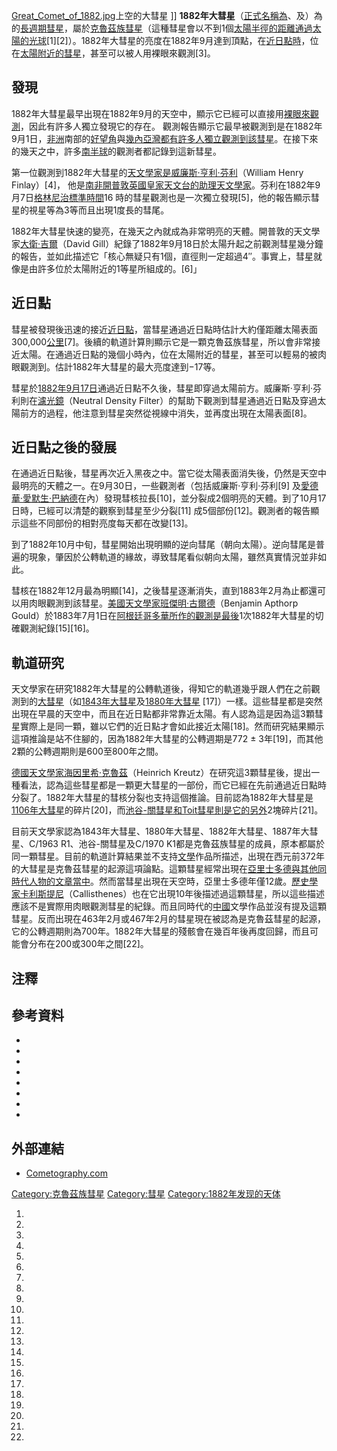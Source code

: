 [Great_Comet_of_1882.jpg](https://zh.wikipedia.org/wiki/File:Great_Comet_of_1882.jpg "fig:Great_Comet_of_1882.jpg")上空的大彗星 \]\] **1882年大彗星**（[正式名稱為](../Page/天體命名.md "wikilink")、及）為的[長週期彗星](https://zh.wikipedia.org/wiki/長週期彗星 "wikilink")，屬於[克魯茲族彗星](../Page/克魯茲族彗星.md "wikilink")（這種彗星會以不到1個[太陽半徑的距離通過](https://zh.wikipedia.org/wiki/太陽半徑 "wikilink")[太陽的](https://zh.wikipedia.org/wiki/太陽 "wikilink")[光球](../Page/光球.md "wikilink")\[1\]\[2\]）。1882年大彗星的亮度在1882年9月達到頂點，在[近日點時](https://zh.wikipedia.org/wiki/近日點 "wikilink")，位在[太陽附近的彗星](https://zh.wikipedia.org/wiki/太陽 "wikilink")，甚至可以被人用裸眼來觀測\[3\]。

## 發現

1882年大彗星最早出現在1882年9月的天空中，顯示它已經可以直接用[裸眼來觀測](https://zh.wikipedia.org/wiki/裸眼 "wikilink")，因此有許多人獨立發現它的存在。 觀測報告顯示它最早被觀測到是在1882年9月1日，[非洲](../Page/非洲.md "wikilink")南部的[好望角](../Page/好望角.md "wikilink")與[幾內亞灣都有許多人獨立觀測到該彗星](https://zh.wikipedia.org/wiki/幾內亞灣 "wikilink")。在接下來的幾天之中，許多[南半球](../Page/南半球.md "wikilink")的觀測者都記錄到這新彗星。

第一位觀測到1882年大彗星的[天文學家是](https://zh.wikipedia.org/wiki/天文學家 "wikilink")[威廉斯·亨利·芬利](https://zh.wikipedia.org/wiki/威廉斯·亨利·芬利 "wikilink")（William Henry Finlay）\[4\]， 他是[南非](https://zh.wikipedia.org/wiki/南非 "wikilink")[開普敦](../Page/開普敦.md "wikilink")[英國皇家天文台的助理天文學家](https://zh.wikipedia.org/wiki/英國皇家天文台 "wikilink")。芬利在1882年9月7日[格林尼治標準時間](../Page/格林尼治標準時間.md "wikilink")16 時的彗星觀測也是一次獨立發現\[5\]，他的報告顯示彗星的視星等為3等而且出現1度長的彗尾。

1882年大彗星快速的變亮，在幾天之內就成為非常明亮的天體。開普敦的天文學家[大衛·吉爾](https://zh.wikipedia.org/wiki/大衛·吉爾 "wikilink")（David Gill）紀錄了1882年9月18日於太陽升起之前觀測彗星幾分鐘的報告，並如此描述它「核心無疑只有1個，直徑則一定超過4″。事實上，彗星就像是由許多位於太陽附近的1等星所組成的。\[6\]」

## 近日點

彗星被發現後迅速的接近[近日點](https://zh.wikipedia.org/wiki/近日點 "wikilink")，當彗星通過近日點時估計大約僅距離太陽表面300,000[公里](../Page/公里.md "wikilink")\[7\]。後續的軌道計算則顯示它是一顆克魯茲族彗星，所以會非常接近太陽。在通過近日點的幾個小時內，位在太陽附近的彗星，甚至可以輕易的被肉眼觀測到。估計1882年大彗星的最大亮度達到−17等。

彗星於[1882年](../Page/1882年.md "wikilink")[9月17日](../Page/9月17日.md "wikilink")通過近日點不久後，彗星即穿過太陽前方。威廉斯·亨利·芬利則在[濾光鏡](https://zh.wikipedia.org/wiki/濾光鏡 "wikilink")（Neutral Density Filter）的幫助下觀測到彗星通過近日點及穿過太陽前方的過程，他注意到彗星突然從視線中消失，並再度出現在太陽表面\[8\]。

## 近日點之後的發展

在通過近日點後，彗星再次近入黑夜之中。當它從太陽表面消失後，仍然是天空中最明亮的天體之一。在9月30日，一些觀測者（包括威廉斯·亨利·芬利\[9\] 及[愛德華·愛默生·巴納德](../Page/愛德華·愛默生·巴納德.md "wikilink")在內）發現彗核拉長\[10\]，並分裂成2個明亮的天體。到了10月17日時，已經可以清楚的觀察到彗星至少分裂\[11\] 成5個部份\[12\]。觀測者的報告顯示這些不同部份的相對亮度每天都在改變\[13\]。

到了1882年10月中旬，彗星開始出現明顯的逆向彗尾（朝向太陽）。逆向彗尾是普遍的現象，肇因於公轉軌道的緣故，導致彗尾看似朝向太陽，雖然真實情況並非如此。

彗核在1882年12月最為明顯\[14\]，之後彗星逐漸消失，直到1883年2月為止都還可以用肉眼觀測到該彗星。[美國天文學家](https://zh.wikipedia.org/wiki/美國 "wikilink")[班傑明·古爾德](https://zh.wikipedia.org/wiki/班傑明·古爾德 "wikilink")（Benjamin Apthorp Gould）於1883年7月1日在[阿根廷](../Page/阿根廷.md "wikilink")[哥多華所作的觀測是最後](https://zh.wikipedia.org/wiki/哥多華 "wikilink")1次1882年大彗星的切確觀測紀錄\[15\]\[16\]。

## 軌道研究

天文學家在研究1882年大彗星的公轉軌道後，得知它的軌道幾乎跟人們在之前觀測到的[大彗星](../Page/大彗星.md "wikilink")（如[1843年大彗星](../Page/1843年大彗星.md "wikilink")及[1880年大彗星](https://zh.wikipedia.org/wiki/1880年大彗星 "wikilink") \[17\]）一樣。這些彗星都是突然出現在早晨的天空中，而且在近日點都非常靠近太陽。有人認為這是因為這3顆彗星實際上是同一顆，雖以它們的近日點才會如此接近太陽\[18\]。然而研究結果顯示這項推論是站不住腳的，因為1882年大彗星的公轉週期是772 ± 3年\[19\]，而其他2顆的公轉週期則是600至800年之間。

[德國天文學家](https://zh.wikipedia.org/wiki/德國 "wikilink")[海因里希·克魯茲](https://zh.wikipedia.org/wiki/海因里希·克魯茲 "wikilink")（Heinrich Kreutz）在研究這3顆彗星後，提出一種看法，認為這些彗星都是一顆更大彗星的一部份，而它已經在先前通過近日點時分裂了。1882年大彗星的彗核分裂也支持這個推論。目前認為1882年大彗星是[1106年大彗星](../Page/1106年大彗星.md "wikilink")的碎片\[20\]，而[池谷-關彗星和Toit彗星則是它的另外](https://zh.wikipedia.org/wiki/池谷-關彗星 "wikilink")2塊碎片\[21\]。

目前天文學家認為1843年大彗星、1880年大彗星、1882年大彗星、1887年大彗星、C/1963 R1、池谷-關彗星及C/1970 K1都是克魯茲族彗星的成員，原本都屬於同一顆彗星。目前的軌道計算結果並不支持[文學](../Page/文學.md "wikilink")作品所描述，出現在西元前372年的大彗星是克魯茲彗星的起源這項論點。這顆彗星經常出現在[亞里士多德與其他同時代人物的文章當中](https://zh.wikipedia.org/wiki/亞里士多德 "wikilink")。然而當彗星出現在天空時，亞里士多德年僅12歲。[歷史學家](https://zh.wikipedia.org/wiki/歷史學家 "wikilink")[卡利斯提尼](../Page/卡利斯提尼.md "wikilink")（Callisthenes）也在它出現10年後描述過這顆彗星，所以這些描述應該不是實際用肉眼觀測彗星的紀錄。而且同時代的[中國](../Page/中國.md "wikilink")文學作品並沒有提及這顆彗星。反而出現在463年2月或467年2月的彗星現在被認為是克魯茲彗星的起源，它的公轉週期則為700年。1882年大彗星的殘骸會在幾百年後再度回歸，而且可能會分布在200或300年之間\[22\]。

## 注釋

## 參考資料

  -
  -
  -
  -
  -
  -
  -
  -
## 外部連結

  - [Cometography.com](http://cometography.com/lcomets/1882r1.html)

[Category:克魯茲族彗星](https://zh.wikipedia.org/wiki/Category:克魯茲族彗星 "wikilink") [Category:彗星](https://zh.wikipedia.org/wiki/Category:彗星 "wikilink") [Category:1882年发现的天体](https://zh.wikipedia.org/wiki/Category:1882年发现的天体 "wikilink")

1.

2.

3.

4.

5.
6.
7.
8.

9.

10.
11.
12.
13.
14.
15.
16.

17.
18.
19.
20.
21.

22.